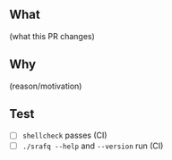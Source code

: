 ## What
(what this PR changes)

## Why
(reason/motivation)

## Test
- [ ] `shellcheck` passes (CI)
- [ ] `./srafq --help` and `--version` run (CI)
